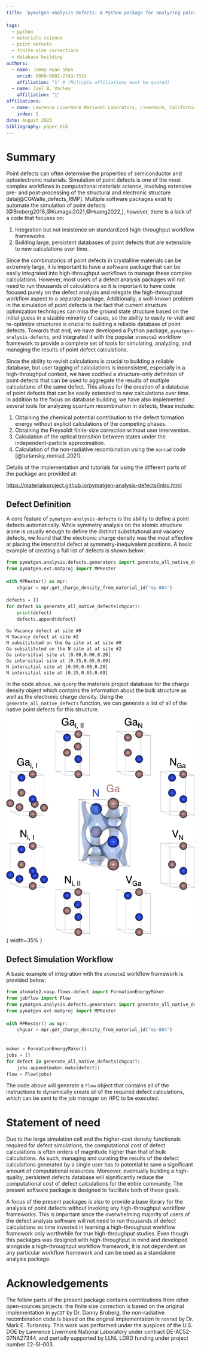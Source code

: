 ```yaml
---
title: 'pymatgen-analysis-defects: A Python package for analyzing point defects in crystalline materials'

tags:
  - python
  - materials science
  - point defects
  - finite-size corrections
  - database building
authors:
  - name: Jimmy-Xuan Shen
    orcid: 0000-0002-2743-7531
    affiliation: "1" # (Multiple affiliations must be quoted)
  - name: Joel B. Varley
    affiliation: "1"
affiliations:
  - name: Lawrence Livermore National Laboratory, Livermore, California 94550, United States
    index: 1
date: August 2023
bibliography: paper.bib
---
```


# Summary

Point defects can often determine the properties of semiconductor and optoelectronic materials.
Simulation of point defects is one of the most complex workflows in computational materials science, involving extensive pre- and post-processing of the structural and electronic structure data[@CGWalle_defects_RMP].
Multiple software packages exist to automate the simulation of point defects [@Broberg2018,@Kumagai2021,@Huang2022,], however, there is a lack of a code that focuses on:

1. Integration but not insistence on standardized high-throughput workflow frameworks.
2. Building large, persistent databases of point defects that are extensible to new calculations over time.

Since the combinatorics of point defects in crystalline materials can be extremely large, it is important to have a software package that can be easily integrated into high-throughput workflows to manage these complex calculations.
However, most users of a defect analysis packages will not need to run thousands of calculations so it is important to have code focused purely on the defect analysis and relegate the high-throughput workflow aspect to a separate package.
Additionally, a well-known problem in the simulation of point defects is the fact that current structure optimization techniques can miss the ground state structure based on the initial guess in a sizable minority of cases, so the ability to easily re-visit and re-optimize structures is crucial to building a reliable database of point defects.
Towards that end, we have developed a Python package, `pymatgen-analysis-defects`, and integrated it with the popular `atomate2` workflow framework to provide a complete set of tools for simulating, analyzing, and managing the results of point defect calculations.

Since the ability to revisit calculations is crucial to building a reliable database, but user tagging of calculations is inconsistent, especially in a high-throughput context, we have codified a structure-only definition of point defects that can be used to aggregate the results of multiple calculations of the same defect.
This allows for the creation of a database of point defects that can be easily extended to new calculations over time.
In addition to the focus on database building, we have also implemented several tools for analyzing quantum recombination in defects, these include:

1. Obtaining the chemical potential contribution to the defect formation energy without explicit calculations of the competing phases.
2. Obtaining the Freysoldt finite-size correction without user intervention.
3. Calculation of the optical transition between states under the independent-particle approximation.
4. Calculation of the non-radiative recombination using the `nonrad` code [@turiansky_nonrad_2021].

Details of the implementation and tutorials for using the different parts of the package are provided at:

https://materialsproject.github.io/pymatgen-analysis-defects/intro.html

## Defect Definition

A core feature of `pymatgen-analysis-defects` is the ability to define a point defects automatically.
While symmetry analysis on the atomic structure alone is usually enough to define the distinct substitutional and vacancy defects, we found that the electronic charge density was the most effective at placing the interstitial defect at symmetry-inequivalent positions.
A basic example of creating a full list of defects is shown below:

```python
from pymatgen.analysis.defects.generators import generate_all_native_defects
from pymatgen.ext.matproj import MPRester

with MPRester() as mpr:
    chgcar = mpr.get_charge_density_from_material_id("mp-804")

defects = []
for defect in generate_all_native_defects(chgcar):
    print(defect)
    defects.append(defect)
```

```
Ga Vacancy defect at site #0
N Vacancy defect at site #2
N subsitituted on the Ga site at at site #0
Ga subsitituted on the N site at at site #2
Ga intersitial site at [0.00,0.00,0.20]
Ga intersitial site at [0.35,0.65,0.69]
N intersitial site at [0.00,0.00,0.20]
N intersitial site at [0.35,0.65,0.69]
```

In the code above, we query the materials project database for the charge density object which contains the information about the bulk structure as well as the electronic charge density.
Using the `generate_all_native_defects` function, we can generate a list of all of the native point defects for this structure.

![Figure 1. Defect generation.](fig1.png){ width=35% }

## Defect Simulation Workflow

A basic example of integration with the `atomate2` workflow framework is provided below:

```python
from atomate2.vasp.flows.defect import FormationEnergyMaker
from jobflow import Flow
from pymatgen.analysis.defects.generators import generate_all_native_defects
from pymatgen.ext.matproj import MPRester

with MPRester() as mpr:
    chgcar = mpr.get_charge_density_from_material_id("mp-804")


maker = FormationEnergyMaker()
jobs = []
for defect in generate_all_native_defects(chgcar):
    jobs.append(maker.make(defect))
flow = Flow(jobs)
```

The code above will generate a `Flow` object that contains all of the instructions to dynamically create all of the required defect calculations, which can be sent to the job manager on HPC to be executed.


# Statement of need

Due to the large simulation cell and the higher-cost density functionals required for defect simulations, the computational cost of defect calculations is often orders of magnitude higher than that of bulk calculations.
As such, managing and curating the results of the defect calculations generated by a single user has to potential to save a significant amount of computational resources.
Moreover, eventually building a high-quality, persistent defects database will significantly reduce the computational cost of defect calculations for the entire community.
The present software package is designed to facilitate both of these goals.

A focus of the present packages is also to provide a base library for the analysis of point defects without invoking any high-throughput workflow frameworks.
This is important since the overwhelming majority of users of the defect analysis software will not need to run thousands of defect calculations so time invested in learning a high-throughput workflow framework only worthwhile for true high-throughput studies.
Even though this packages was designed with high-throughput in mind and developed alongside a high-throughput workflow framework, it is not dependent on any particular workflow framework and can be used as a standalone analysis package.

# Acknowledgements

The follow parts of the present package contains contributions from other open-sources projects:
the finite size correction is based on the original implementation in `pyCDT` by Dr. Danny Broberg, the non-radiative recombination code is based on the original implementation in `nonrad` by Dr. Mark E. Turiansky.
This work was performed under the auspices of the U.S. DOE by Lawrence Livermore National Laboratory under contract DE-AC52-07NA27344, and partially supported by LLNL LDRD funding under project number 22-SI-003.
